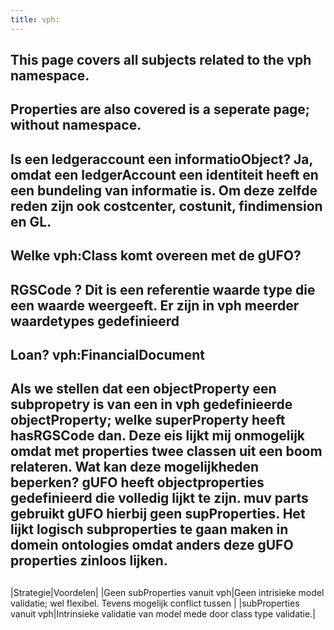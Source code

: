 ```yaml
---
title: vph:
---
```


## This page covers all subjects related to the vph namespace.
## Properties are also covered is a seperate page; without namespace.
## Is een ledgeraccount een informatioObject? Ja, omdat een ledgerAccount een identiteit heeft en  een bundeling van informatie is. Om deze zelfde reden zijn ook costcenter, costunit, findimension en GL.
## Welke vph:Class komt overeen met de gUFO?
## RGSCode ? Dit is een referentie waarde type die een waarde weergeeft. Er zijn in vph meerder waardetypes gedefinieerd
## Loan? vph:FinancialDocument
## Als we stellen dat een objectProperty een subpropetry is van een in vph gedefinieerde objectProperty; welke superProperty heeft hasRGSCode dan. Deze eis lijkt mij onmogelijk omdat met properties twee classen uit een boom relateren. Wat kan deze mogelijkheden beperken? gUFO heeft objectproperties gedefinieerd die volledig lijkt te zijn. muv parts gebruikt gUFO hierbij geen supProperties. Het lijkt logisch subproperties te gaan maken in domein ontologies omdat anders deze gUFO properties zinloos lijken.
## 
|Strategie|Voordelen|
|Geen subProperties vanuit vph|Geen intrisieke model validatie; wel flexibel. Tevens mogelijk conflict tussen |
|subProperties vanuit vph|Intrinsieke validatie van model mede door class type validatie.|
##
